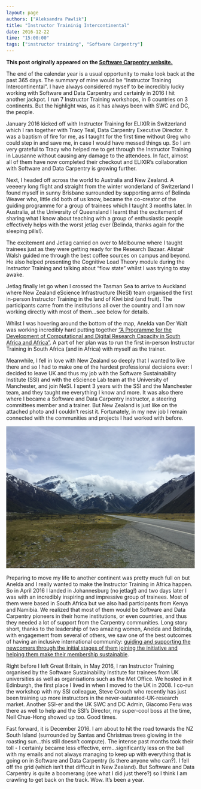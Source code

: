 ```yaml
---
layout: page
authors: ["Aleksandra Pawlik"]
title: "Instructor Traininig Intercontinental"
date: 2016-12-22
time: "15:00:00"
tags: ["instructor training", "Software Carpentry"]
---
```


<p><b>This post originally appeared on the <a href="https://software-carpentry.org/">Software Carpentry website.</a></b></p>

The end of the calendar year is a usual opportunity to make look back at the past 365 days. The summary of mine would be “Instructor Training Intercontinental”.  I have always considered myself to be incredibly lucky working with Software and Data Carpentry and certainly in 2016 I hit another jackpot. I run 7 Instructor Training workshops, in 6 countries on 3 continents. But the highlight was, as it has always been with SWC and DC, the people.

January 2016 kicked off with Instructor Training for ELIXIR in Switzerland which I ran together with Tracy Teal, Data Carpentry Executive Director. It was a baptism of fire for me, as I taught for the first time without Greg who could step in and save me, in case I would have messed things up. So I am very grateful to Tracy who helped me to get through the Instructor Training in Lausanne without causing any damage to the attendees. In fact, almost all of them have now completed their checkout and ELIXIR’s collaboration with Software and Data Carpentry is growing further.

Next, I headed off across the world to Australia and New Zealand. A veeeery long flight and straight from the winter wonderland of Switzerland I found myself in sunny Brisbane surrounded by supporting arms of Belinda Weaver who, little did both of us know, became the co-creator of the guiding programme for a group of trainees which I taught 3 months later. In Australia, at the University of Queensland I learnt that the excitement of sharing what I know about teaching with a group of enthusiastic people effectively helps with the worst jetlag ever (Belinda, thanks again for the sleeping pills!). 

The excitement and Jetlag carried on over to Melbourne where I taught trainees just as they were getting ready for the Research Bazaar. Alistair Walsh guided me through the best coffee sources on campus and beyond. He also helped presenting the Cognitive Load Theory module during the Instructor Training and talking about “flow state” whilst I was trying to stay awake. 

Jetlag finally let go when I crossed the Tasman Sea to arrive to Auckland where New Zealand eScience Infrastructure (NeSI) team organised the first in-person Instructor Training in the land of Kiwi bird (and fruit). The participants came from the institutions all over the country and I am now working directly with most of them...see below for details.

Whilst I was hovering around the bottom of the map, Anelda van Der Walt was working incredibly hard putting together [“A Programme for the Development of Computational and Digital Research Capacity in South Africa and Africa”](https://figshare.com/articles/A_Programme_for_the_Development_of_Computational_and_Digital_Research_Capacity_in_South_Africa_and_Africa_-_phase_1/3382168). A part of her plan was to run  the first in-person Instructor Training in South Africa (and in Africa) with myself as the trainer.

Meanwhile, I fell in love with New Zealand so deeply that I wanted to live there and so I had to make one of the hardest professional decisions ever: I decided to leave UK and thus my job with the Software Sustainability Institute (SSI) and with the eScience Lab team at the University of Manchester, and join NeSI. I spent 3 years with the SSI and the Manchester team, and they taught me everything I know and more. It was also there where I became a Software and Data Carpentry instructor, a steering committees member and a trainer. But New Zealand is just like on the attached photo and I couldn’t resist it. Fortunately, in my new job I remain connected with the communities and projects I had worked with before.

![](/files/2016/12/southern_alps.jpg)

Preparing to move my life to another continent was pretty much full on but Anelda and I really wanted to make the Instructor Training in Africa happen. So in April 2016 I landed in Johannesburg (no jetlag!) and two days later I was with an incredibly inspiring and impressive group of trainees. Most of them were based in South Africa but we also had participants from Kenya and Namibia. We realized that most of them would be Software and Data Carpentry pioneers in their home institutions, or even countries, and thus they needed a lot of support from the Carpentry communities. Long story short, thanks to the leadership of two amazing women, Anelda and Belinda, with engagement from several of others, we saw one of the best outcomes of having an inclusive international community: [guiding and supporting the newcomers through the initial stages of them joining the initiative and helping them make their membership sustainable](https://github.com/swcarpentry/board/issues/118).

Right before I left Great Britain, in May 2016, I ran Instructor Training organised by the Software Sustainability Institute for trainees from UK universities as well as organisations such as the Met Office. We hosted in it Edinburgh, the first place I lived in when I moved to the UK in 2008. I co-run the workshop with my SSI colleague, Steve Crouch who recently has just been training up more instructors in the never-saturated-UK-research market. Another SSI-er and the UK SWC and DC Admin, Giacomo Peru was there as well to help and the SSI’s Director, my super-cool boss at the time, Neil Chue-Hong showed up too. Good times.

Fast forward, it is December 2016. I am about to hit the road towards the NZ South Island (surrounded by Santas and Christmas trees glowing in the roasting sun...this still doesn’t compute). The intense past months took their toll - I certainly became less effective, erm...significantly less on the ball with my emails and not always managing to keep up with everything that is going on in Software and Data Carpentry (is there anyone who can?). I fell off the grid (which isn’t that difficult in New Zealand). But Software and Data Carpentry is quite a boomerang (see what I did just there?) so I think I am crawling to get back on the track. Wow. It’s been a year.


